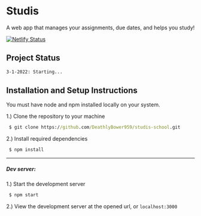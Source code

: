 # Studis

A web app that manages your assignments, due dates, and helps you study!

[![Netlify Status](https://api.netlify.com/api/v1/badges/d8e24864-2434-4ee6-8135-983941cb428e/deploy-status)](https://app.netlify.com/sites/studis/deploys)

## Project Status

```bash
3-1-2022: Starting...
```

## Installation and Setup Instructions

You must have node and npm installed locally on your system.

1.) Clone the repository to your machine

```cmd
 $ git clone https://github.com/DeathlyBower959/studis-school.git
```

2.) Install required dependencies

```cmd
 $ npm install
```

---

##### Dev server:

1.) Start the development server

```bash
 $ npm start
```

2.) View the development server at the opened url, or `localhost:3000`
